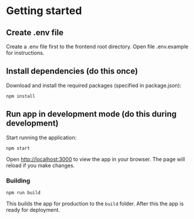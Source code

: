 # Getting started

## Create .env file
Create a .env file first to the frontend root directory. Open file .env.example for instructions.

## Install dependencies (do this once)

Download and install the required packages (specified in package.json):

```
npm install
```


## Run app in development mode (do this during development)

Start running the application:

```
npm start
```

Open [http://localhost:3000](http://localhost:3000) to view the app in your browser. The page will reload if you make changes.


### Building

```
npm run build
```

This builds the app for production to the `build` folder. After this the app is ready for deployment.
